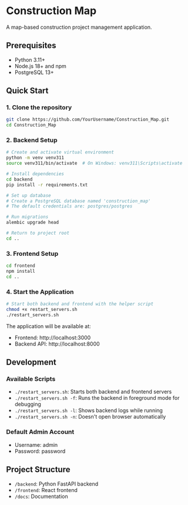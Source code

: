# Construction Map

A map-based construction project management application.

## Prerequisites

- Python 3.11+
- Node.js 18+ and npm
- PostgreSQL 13+

## Quick Start

### 1. Clone the repository

```bash
git clone https://github.com/YourUsername/Construction_Map.git
cd Construction_Map
```

### 2. Backend Setup

```bash
# Create and activate virtual environment
python -m venv venv311
source venv311/bin/activate  # On Windows: venv311\Scripts\activate

# Install dependencies
cd backend
pip install -r requirements.txt

# Set up database
# Create a PostgreSQL database named 'construction_map'
# The default credentials are: postgres/postgres

# Run migrations
alembic upgrade head

# Return to project root
cd ..
```

### 3. Frontend Setup

```bash
cd frontend
npm install
cd ..
```

### 4. Start the Application

```bash
# Start both backend and frontend with the helper script
chmod +x restart_servers.sh
./restart_servers.sh
```

The application will be available at:
- Frontend: http://localhost:3000
- Backend API: http://localhost:8000

## Development

### Available Scripts

- `./restart_servers.sh`: Starts both backend and frontend servers
- `./restart_servers.sh -f`: Runs the backend in foreground mode for debugging
- `./restart_servers.sh -l`: Shows backend logs while running
- `./restart_servers.sh -n`: Doesn't open browser automatically

### Default Admin Account

- Username: admin
- Password: password

## Project Structure

- `/backend`: Python FastAPI backend
- `/frontend`: React frontend
- `/docs`: Documentation 
